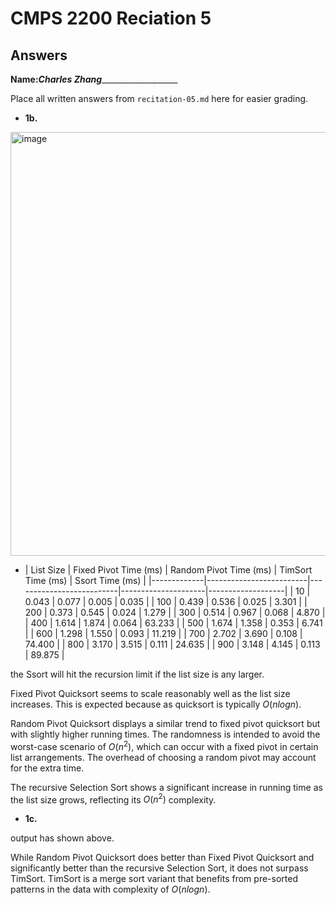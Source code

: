 # CMPS 2200 Reciation 5
## Answers

**Name:**___Charles Zhang______________________


Place all written answers from `recitation-05.md` here for easier grading.







- **1b.**
<img width="678" alt="image" src="https://github.com/allan-tulane/sp24-recitation-05-jJokerjokes/assets/143116067/c497ef29-40d7-4ee7-8396-2017677edc38">

- |   List Size |   Fixed Pivot Time (ms) |   Random Pivot Time (ms) |   TimSort Time (ms) |   Ssort Time (ms) |
|-------------|-------------------------|--------------------------|---------------------|-------------------|
|          10 |                   0.043 |                    0.077 |               0.005 |             0.035 |
|         100 |                   0.439 |                    0.536 |               0.025 |             3.301 |
|         200 |                   0.373 |                    0.545 |               0.024 |             1.279 |
|         300 |                   0.514 |                    0.967 |               0.068 |             4.870 |
|         400 |                   1.614 |                    1.874 |               0.064 |            63.233 |
|         500 |                   1.674 |                    1.358 |               0.353 |             6.741 |
|         600 |                   1.298 |                    1.550 |               0.093 |            11.219 |
|         700 |                   2.702 |                    3.690 |               0.108 |            74.400 |
|         800 |                   3.170 |                    3.515 |               0.111 |            24.635 |
|         900 |                   3.148 |                    4.145 |               0.113 |            89.875 |


the Ssort will hit the recursion limit if the list size is any larger.

Fixed Pivot Quicksort seems to scale reasonably well as the list size increases. This is expected because as quicksort is typically $O(nlog n)$.

Random Pivot Quicksort displays a similar trend to fixed pivot quicksort but with slightly higher running times. The randomness is intended to avoid the worst-case scenario of $O(n^2)$, which can occur with a fixed pivot in certain list arrangements. The overhead of choosing a random pivot may account for the extra time.

The recursive Selection Sort shows a significant increase in running time as the list size grows, reflecting its $O(n^2)$ complexity.





- **1c.**

output has shown above.

While Random Pivot Quicksort does better than Fixed Pivot Quicksort and significantly better than the recursive Selection Sort, it does not surpass TimSort. TimSort is a merge sort variant that benefits from pre-sorted patterns in the data with complexity of  $O(n log n)$.
